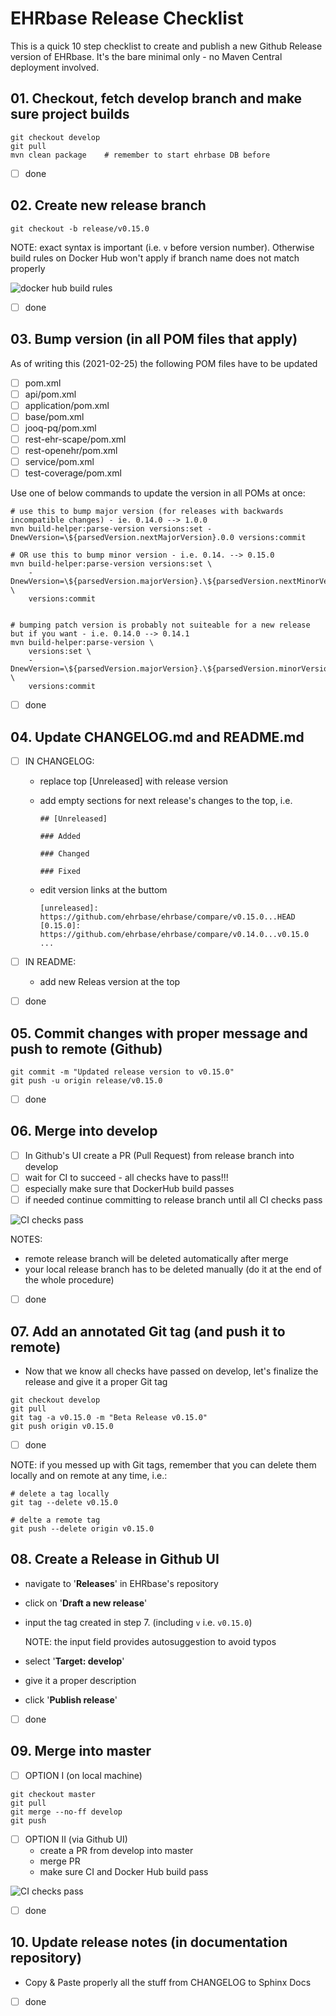 # EHRbase Release Checklist

This is a quick 10 step checklist to create and publish a new Github Release version of EHRbase. It's the bare minimal only - no Maven Central deployment involved. 

## 01. Checkout, fetch develop branch and make sure project builds

```    
git checkout develop
git pull
mvn clean package    # remember to start ehrbase DB before
```

- [ ] done

## 02. Create new release branch 

```
git checkout -b release/v0.15.0
```
NOTE: exact syntax is important (i.e. `v` before version number). Otherwise build rules on Docker Hub won't apply if branch name does not match properly

![docker hub build rules](img/release_dockerhub_autobuilds.png)

- [ ] done

## 03. Bump version (in all POM files that apply)

As of writing this (2021-02-25) the following POM files have to be updated
- [ ] pom.xml    
- [ ] api/pom.xml 
- [ ] application/pom.xml 
- [ ] base/pom.xml 
- [ ] jooq-pq/pom.xml 
- [ ] rest-ehr-scape/pom.xml 
- [ ] rest-openehr/pom.xml 
- [ ] service/pom.xml 
- [ ] test-coverage/pom.xml

Use one of below commands to update the version in all POMs at once:

```
# use this to bump major version (for releases with backwards incompatible changes) - ie. 0.14.0 --> 1.0.0
mvn build-helper:parse-version versions:set -DnewVersion=\${parsedVersion.nextMajorVersion}.0.0 versions:commit

# OR use this to bump minor version - i.e. 0.14. --> 0.15.0
mvn build-helper:parse-version versions:set \
    -DnewVersion=\${parsedVersion.majorVersion}.\${parsedVersion.nextMinorVersion}.0 \
    versions:commit


# bumping patch version is probably not suiteable for a new release but if you want - i.e. 0.14.0 --> 0.14.1
mvn build-helper:parse-version \
    versions:set \
    -DnewVersion=\${parsedVersion.majorVersion}.\${parsedVersion.minorVersion}.\${parsedVersion.nextIncrementalVersion} \
    versions:commit
```

- [ ] done 
    

## 04. Update CHANGELOG.md and README.md

- [ ] IN CHANGELOG:
    - replace top [Unreleased] with release version
    - add empty sections for next release's changes to the top, i.e.
        
        ```
        ## [Unreleased]

        ### Added

        ### Changed

        ### Fixed
        ```
    - edit version links at the buttom

        ```
        [unreleased]: https://github.com/ehrbase/ehrbase/compare/v0.15.0...HEAD
        [0.15.0]: https://github.com/ehrbase/ehrbase/compare/v0.14.0...v0.15.0
        ...
        ```

- [ ] IN README:
    - add new Releas version at the top

- [ ] done
    

## 05. Commit changes with proper message and push to remote (Github)
    
```
git commit -m "Updated release version to v0.15.0"
git push -u origin release/v0.15.0
```

- [ ] done

## 06. Merge into develop

- [ ] In Github's UI create a PR (Pull Request) from release branch into develop
- [ ] wait for CI to succeed - all checks have to pass!!!
- [ ] especially make sure that DockerHub build passes
- [ ] if needed continue committing to release branch until all CI checks pass

![CI checks pass](img/release_pr_checks_pass.png)

NOTES:
- remote release branch will be deleted automatically after merge
- your local release branch has to be deleted manually (do it at the end of the whole procedure)

- [ ] done

## 07. Add an annotated Git tag (and push it to remote)

- Now that we know all checks have passed on develop, let's finalize the release and give it a proper Git tag

```
git checkout develop
git pull
git tag -a v0.15.0 -m "Beta Release v0.15.0"
git push origin v0.15.0
```
- [ ] done

NOTE: if you messed up with Git tags, remember that you can delete them locally and on remote at any time, i.e.:
```
# delete a tag locally
git tag --delete v0.15.0

# delte a remote tag
git push --delete origin v0.15.0
```
    
## 08. Create a Release in Github UI

- navigate to '**Releases**' in EHRbase's repository
- click on '**Draft a new release**'
- input the tag created in step 7. (including `v` i.e. `v0.15.0`)

    NOTE: the input field provides autosuggestion to avoid typos

- select '**Target: develop**'
- give it a proper description
- click '**Publish release**'

- [ ] done


## 09. Merge into master

- [ ] OPTION I (on local machine)

```
git checkout master
git pull
git merge --no-ff develop
git push
```

- [ ] OPTION II (via Github UI)
    - create a PR from develop into master
    - merge PR
    - make sure CI and Docker Hub build pass

![CI checks pass](img/release_dockerhub_build_progress.png)

- [ ] done

## 10. Update release notes (in documentation repository)

- Copy & Paste properly all the stuff from CHANGELOG to Sphinx Docs

- [ ] done 
